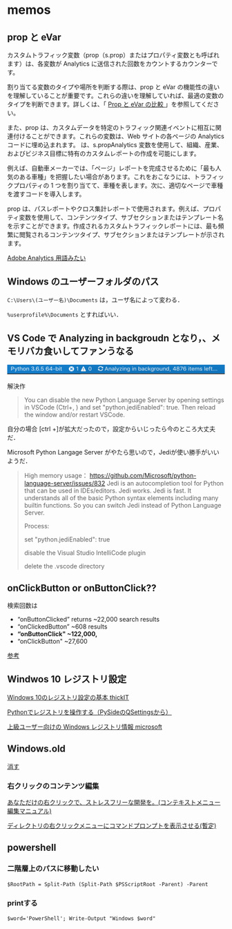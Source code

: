 # memos

## prop と eVar

カスタムトラフィック変数（prop（s.prop）またはプロパティ変数とも呼ばれます）は、各変数が Analytics に送信された回数をカウントするカウンターです。

割り当てる変数のタイプや場所を判断する際は、prop と eVar の機能性の違いを理解していることが重要です。これらの違いを理解していれば、最適の変数のタイプを判断できます。詳しくは、「 [Prop と eVar の比較 ](https://docs.adobe.com/content/help/ja-JP/analytics/implementation/analytics-basics/traffic-props-evars/props-vs-evars.translate.html)」を参照してください。

また、prop は、カスタムデータを特定のトラフィック関連イベントに相互に関連付けることができます。これらの変数は、Web サイトの各ページの Analytics コードに埋め込まれます。 は、s.propAnalytics 変数を使用して、組織、産業、およびビジネス目標に特有のカスタムレポートの作成を可能にします。

例えば、自動車メーカーでは、「ページ」レポートを完成させるために「最も人気のある車種」を把握したい場合があります。これをおこなうには、トラフィックプロパティの 1 つを割り当てて、車種を表します。次に、適切なページで車種を渡すコードを導入します。

prop は、パスレポートやクロス集計レポートで使用されます。例えば、プロパティ変数を使用して、コンテンツタイプ、サブセクションまたはテンプレート名を示すことができます。作成されるカスタムトラフィックレポートには、最も頻繁に閲覧されるコンテンツタイプ、サブセクションまたはテンプレートが示されます。

[Adobe Analytics 用語みたい]( https://docs.adobe.com/content/help/ja-JP/analytics/implementation/analytics-basics/traffic-props-evars/props-evars.translate.html )



## Windows のユーザーフォルダのパス

 `C:\Users\(ユーザー名)\Documents` は，ユーザ名によって変わる．

`%userprofile%\Documents` とすればいい．



## VS Code で Analyzing in backgroudn となり，、メモリバカ食いしてファンうなる


![python_analysing_background](.\memos.assets\python_analysing_background.png)

解決作

>You can disable the new Python Language Server by opening settings in VSCode (Ctrl+, ) and set "python.jediEnabled": true. Then reload the window and/or restart VSCode.

自分の場合 [ctrl +]が拡大だったので，設定からいじったら今のところ大丈夫だ．

Microsoft Python Langage Server がやたら思いので，Jediが使い勝手がいいようだ．

> High memory usage： https://github.com/Microsoft/python-language-server/issues/832 Jedi is an autocompletion tool for Python that can be used in IDEs/editors. Jedi works. Jedi is fast. It understands all of the basic Python syntax elements including many builtin functions. So you can switch Jedi instead of Python Language Server.
>
> Process:
>
> set "python.jediEnabled": true
>
> disable the Visual Studio IntelliCode plugin
>
> delete the .vscode directory
> 



## onClickButton or onButtonClick??

検索回数は

- “onButtonClicked” returns ~22,000 search results
- “onClickedButton” ~608 results
- **“onButtonClick" ~122,000,**
-  “onClickButton" ~27,600

[参考](https://stackoverflow.com/questions/56051358/function-name-onbuttonclick-or-onclickbutton)



## Windwos 10 レジストリ設定

[Windows 10のレジストリ設定の基本 thickIT](https://thinkit.co.jp/story/2015/06/30/6147)

[Pythonでレジストリを操作する（PySideのQSettingsから）](https://note.com/it_ks/n/nb5988c7187d7)

[上級ユーザー向けの Windows レジストリ情報 microsoft](https://support.microsoft.com/ja-jp/help/256986/windows-registry-information-for-advanced-users)



## Windows.old 

[消す](https://thinkit.co.jp/story/2015/10/26/6516)



### 右クリックのコンテンツ編集

[あなただけの右クリックで、ストレスフリーな開発を。(コンテキストメニュー編集マニュアル)]([https://qiita.com/NumLocker/items/f8016f1aed7207b850fb#2%E7%AB%A0-%E3%83%95%E3%82%A9%E3%83%AB%E3%83%80%E3%81%A7%E3%81%AE%E5%8F%B3%E3%82%AF%E3%83%AA%E3%83%83%E3%82%AF](https://qiita.com/NumLocker/items/f8016f1aed7207b850fb#2章-フォルダでの右クリック))

[ディレクトリの右クリックメニューにコマンドプロンプトを表示させる(暫定)](https://www.pg-fl.jp/program/tips/w10bgcmd.htm)

## powershell

### 二階層上のパスに移動したい

```po
$RootPath = Split-Path (Split-Path $PSScriptRoot -Parent) -Parent
```

### printする

```
$word='PowerShell'; Write-Output "Windows $word"
```

